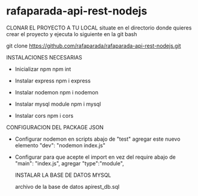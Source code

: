 # rafaparada-api-rest-nodejs

CLONAR EL PROYECTO A TU LOCAL
situate en el directorio donde quieres crear el proyecto y ejecuta lo siguiente en la git bash

git clone https://github.com/rafaparada/rafaparada-api-rest-nodejs.git


INSTALACIONES NECESARIAS

- Inicializar npm 
  npm int
  
- Instalar express
  npm i express
  
- Instalar nodemon
  npm i nodemon
  
- Instalar mysql module
  npm i mysql
  
- Instalar cors
  npm i cors
  
 CONFIGURACION DEL PACKAGE JSON
 
 - Configurar nodemon
   en scripts abajo de "test" agregar este nuevo elemento
      "dev": "nodemon index.js"
- Configurar para que acepte el import en vez del require
   abajo de "main": "index.js",
   agregar "type":"module",
   
  INSTALAR LA BASE DE DATOS MYSQL
  
  archivo de la base de datos apirest_db.sql
  
  
   
   
